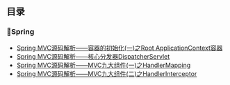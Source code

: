 ## 目录

### :leaves:Spring

* [Spring MVC源码解析——容器的初始化(一)之Root ApplicationContext容器](document\Spring源码\容器的初始化之RootApplicationContext容器.md)
* [Spring MVC源码解析——核心分发器DispatcherServlet](/document/Spring源码/核心分发器DispatcherServlet.md)
* [Spring MVC源码解析——MVC九大组件(一)之HandlerMapping](/document/Spring源码/MVC九大组件(一)之HandlerMapping.md)
* [Spring MVC源码解析——MVC九大组件(二)之HandlerInterceptor](/document/Spring源码/MVC九大组件(二)之HandlerInterceptor.md)

